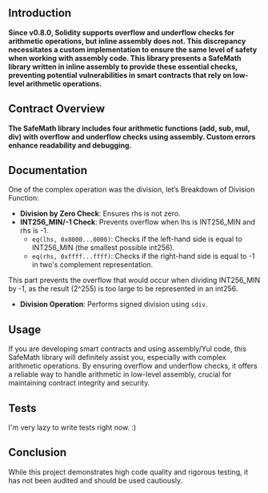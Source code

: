 ## Introduction

**Since v0.8.0, Solidity supports overflow and underflow checks for arithmetic operations, but inline assembly does not. This discrepancy necessitates a custom implementation to ensure the same level of safety when working with assembly code. This library presents a SafeMath library written in inline assembly to provide these essential checks, preventing potential vulnerabilities in smart contracts that rely on low-level arithmetic operations.**

## Contract Overview

**The SafeMath library includes four arithmetic functions (add, sub, mul, div) with overflow and underflow checks using assembly. Custom errors enhance readability and debugging.**

## Documentation

One of the complex operation was the division, let’s Breakdown of Division Function:

- **Division by Zero Check**: Ensures rhs is not zero.
- **INT256_MIN/-1 Check**: Prevents overflow when lhs is INT256_MIN and rhs is -1.
  - `eq(lhs, 0x8000...0000)`: Checks if the left-hand side is equal to INT256_MIN (the smallest possible int256).
  - `eq(rhs, 0xffff...ffff)`: Checks if the right-hand side is equal to -1 in two's complement representation.

This part prevents the overflow that would occur when dividing INT256_MIN by -1, as the result (2^255) is too large to be represented in an int256.

- **Division Operation**: Performs signed division using `sdiv`.

## Usage

If you are developing smart contracts and using assembly/Yul code, this SafeMath library will definitely assist you, especially with complex arithmetic operations. By ensuring overflow and underflow checks, it offers a reliable way to handle arithmetic in low-level assembly, crucial for maintaining contract integrity and security.

## Tests

I'm very lazy to write tests right now. :)

## Conclusion

While this project demonstrates high code quality and rigorous testing, it has not been audited and should be used cautiously.
